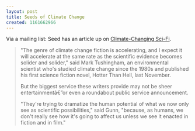 ```yaml
---
layout: post
title: Seeds of Climate Change
created: 1161662966
---
```

Via a mailing list:  Seed has an article up on [Climate-Changing Sci-Fi](http://www.seedmagazine.com/news/2006/10/climate_changing_scifi.php?page=1).

> "The genre of climate change fiction is accelerating, and I expect it will accelerate at the same rate as the scientific evidence becomes solider and solider," said Mark Tushingham, an environmental scientist who's studied climate change since the 1980s and published his first science fiction novel, Hotter Than Hell, last November.<!--break-->
> 
> But the biggest service these writers provide may not be sheer entertainmentâ€”or even a roundabout public service announcement.
> 
> "They're trying to dramatize the human potential of what we now only see as scientific possibilities," said Gunn, "because, as humans, we don't really see how it's going to affect us unless we see it enacted in fiction and in film."

